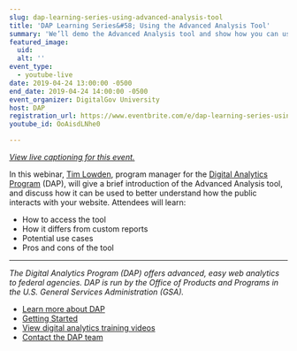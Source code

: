 ```yaml
---
slug: dap-learning-series-using-advanced-analysis-tool
title: 'DAP Learning Series&#58; Using the Advanced Analysis Tool'
summary: 'We’ll demo the Advanced Analysis tool and show how you can use it to better understand your data and create drag-and-drop reports!'
featured_image:
  uid:
  alt: ''
event_type:
  - youtube-live
date: 2019-04-24 13:00:00 -0500
end_date: 2019-04-24 14:00:00 -0500
event_organizer: DigitalGov University
host: DAP
registration_url: https://www.eventbrite.com/e/dap-learning-series-using-the-advanced-analysis-tool-registration-59013346508
youtube_id: OoAisdLNhe0

---
```

[*View live captioning for this event.*](https://www.captionedtext.com/client/event.aspx?EventID=3948197&CustomerID=321)

In this webinar, [Tim Lowden](https://digital.gov/authors/tlowden/), program manager for the [Digital Analytics Program](https://digital.gov/dap/) (DAP), will give a brief introduction of the Advanced Analysis tool, and discuss how it can be used to better understand how the public interacts with your website. Attendees will learn:

- How to access the tool
- How it differs from custom reports
- Potential use cases
- Pros and cons of the tool

---

_The Digital Analytics Program (DAP) offers advanced, easy web analytics to federal agencies. DAP is run by the Office of Products and Programs in the U.S. General Services Administration (GSA)._

- [Learn more about DAP](https://www.digitalgov.gov/services/dap/)
- [Getting Started](https://github.com/digital-analytics-program/gov-wide-code)
- [View digital analytics training videos](https://www.youtube.com/playlist?list=PLd9b-GuOJ3nFwlyvLFUtmDpYFKezhot8P)
- [Contact the DAP team](mailto:dap@support.digitalgov.gov)
